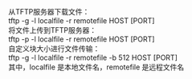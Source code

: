 从TFTP服务器下载文件：  
tftp -g -l localfile -r remotefile HOST [PORT]  
将文件上传到TFTP服务器：  
tftp -p -l localfile -r remotefile HOST [PORT]  
自定义块大小进行文件传输：  
tftp -g -l localfile -r remotefile -b 512 HOST [PORT]  
其中，localfile 是本地文件名，remotefile 是远程文件名  
